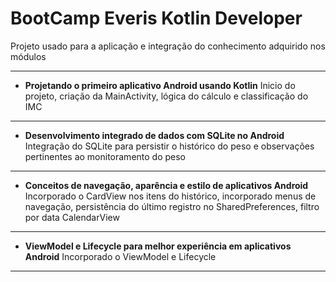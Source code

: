 BootCamp Everis Kotlin Developer
===================================

Projeto usado para a aplicação e integração do conhecimento adquirido nos módulos


-------
* **Projetando o primeiro aplicativo Android usando Kotlin**
Inicio do projeto, criação da MainActivity, lógica do cálculo e classificação do IMC
-------	
* **Desenvolvimento integrado de dados com SQLite no Android**
Integração do SQLite para persistir o histórico do peso e observações pertinentes ao monitoramento do peso
-------	
* **Conceitos de navegação, aparência e estilo de aplicativos Android**
Incorporado o CardView nos itens do histórico, incorporado menus de navegação, persistência do último registro no SharedPreferences, filtro por data CalendarView
-------
* **ViewModel e Lifecycle para melhor experiência em aplicativos Android**
Incorporado o ViewModel e Lifecycle
-------
